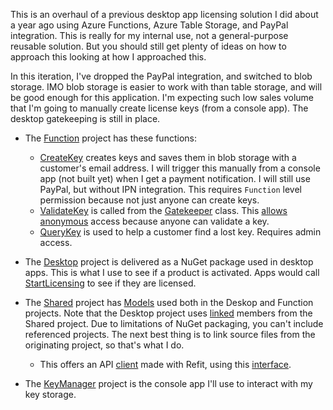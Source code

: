 This is an overhaul of a previous desktop app licensing solution I did about a year ago using Azure Functions, Azure Table Storage, and PayPal integration. This is really for my internal use, not a general-purpose reusable solution. But you should still get plenty of ideas on how to approach this looking at how I approached this.

In this iteration, I've dropped the PayPal integration, and switched to blob storage. IMO blob storage is easier to work with than table storage, and will be good enough for this application. I'm expecting such low sales volume that I'm going to manually create license keys (from a console app). The desktop gatekeeping is still in place.

- The [Function](https://github.com/adamfoneil/AOLicensing/tree/master/AOLicensing.Functions) project has these functions:
  - [CreateKey](https://github.com/adamfoneil/AOLicensing/blob/master/AOLicensing.Functions/CreateKey.cs) creates keys and saves them in blob storage with a customer's email address. I will trigger this manually from a console app (not built yet) when I get a payment notification. I will still use PayPal, but without IPN integration. This requires `Function` level permission because not just anyone can create keys.
  - [ValidateKey](https://github.com/adamfoneil/AOLicensing/blob/master/AOLicensing.Functions/ValidateKey.cs) is called from the [Gatekeeper](https://github.com/adamfoneil/AOLicensing/blob/master/AOLicensing.Desktop/Gatekeeper.cs#L99) class. This [allows anonymous](https://github.com/adamfoneil/AOLicensing/blob/master/AOLicensing.Functions/ValidateKey.cs#L21) access because anyone can validate a key.
  - [QueryKey](https://github.com/adamfoneil/AOLicensing/blob/master/AOLicensing.Functions/QueryKey.cs) is used to help a customer find a lost key. Requires admin access.
  
- The [Desktop](https://github.com/adamfoneil/AOLicensing/tree/master/AOLicensing.Desktop) project is delivered as a NuGet package used in desktop apps. This is what I use to see if a product is activated. Apps would call [StartLicensing](https://github.com/adamfoneil/AOLicensing/blob/master/AOLicensing.Desktop/Gatekeeper.cs#L32) to see if they are licensed.

- The [Shared](https://github.com/adamfoneil/AOLicensing/tree/master/AOLicensing.Shared) project has [Models](https://github.com/adamfoneil/AOLicensing/tree/master/AOLicensing.Shared/Models) used both in the Deskop and Function projects. Note that the Desktop project uses [linked](https://github.com/adamfoneil/AOLicensing/blob/master/AOLicensing.Desktop/AOLicensing.Desktop.csproj#L13-L15) members from the Shared project. Due to limitations of NuGet packaging, you can't include referenced projects. The next best thing is to link source files from the originating project, so that's what I do.
  - This offers an API [client](https://github.com/adamfoneil/AOLicensing/blob/master/AOLicensing.Shared/LicensingClient.cs) made with Refit, using this [interface](https://github.com/adamfoneil/AOLicensing/blob/master/AOLicensing.Shared/Interfaces/ILicensingClient.cs).

- The [KeyManager](https://github.com/adamfoneil/AOLicensing/tree/master/AOLicensing.KeyManager) project is the console app I'll use to interact with my key storage.
